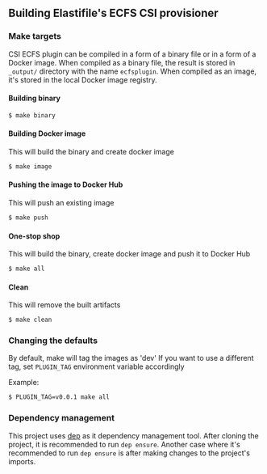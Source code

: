 ## Building Elastifile's ECFS CSI provisioner

### Make targets

CSI ECFS plugin can be compiled in a form of a binary file or in a form of a Docker image.
When compiled as a binary file, the result is stored in `_output/` directory with the name `ecfsplugin`.
When compiled as an image, it's stored in the local Docker image registry.

#### Building binary
```bash
$ make binary
```

#### Building Docker image
This will build the binary and create docker image
```bash
$ make image
```

#### Pushing the image to Docker Hub
This will push an existing image
```bash
$ make push
```

#### One-stop shop
This will build the binary, create docker image and push it to Docker Hub
```bash
$ make all
```

#### Clean
This will remove the  built artifacts
```bash
$ make clean
```

### Changing the defaults
By default, make will tag the images as 'dev'
If you want to use a different tag, set `PLUGIN_TAG` environment variable accordingly

Example:
```bash
$ PLUGIN_TAG=v0.0.1 make all
```

### Dependency management

This project uses [dep](https://github.com/golang/dep) as it dependency management tool.
After cloning the project, it is recommended to run `dep ensure`.
Another case where it's recommended to run `dep ensure` is after making changes to the project's imports.
